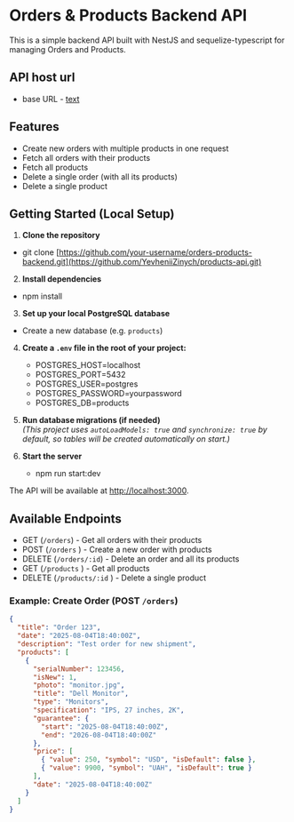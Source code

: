 # Orders & Products Backend API

This is a simple backend API built with NestJS and sequelize-typescript for managing Orders and Products.

## API host url

- base URL - [text](https://products-api-1kn6.onrender.com)

## Features

- Create new orders with multiple products in one request
- Fetch all orders with their products
- Fetch all products
- Delete a single order (with all its products)
- Delete a single product

## Getting Started (Local Setup)

1. **Clone the repository**

- git clone [https://github.com/your-username/orders-products-backend.git](https://github.com/YevheniiZinych/products-api.git)

2. **Install dependencies**

- npm install

3.  **Set up your local PostgreSQL database**

- Create a new database (e.g. `products`)

4. **Create a `.env` file in the root of your project:**
   - POSTGRES_HOST=localhost
   - POSTGRES_PORT=5432
   - POSTGRES_USER=postgres
   - POSTGRES_PASSWORD=yourpassword
   - POSTGRES_DB=products

5. **Run database migrations (if needed)**  
   _(This project uses `autoLoadModels: true` and `synchronize: true` by default, so tables will be created automatically on start.)_

6. **Start the server**
   - npm run start:dev

The API will be available at [http://localhost:3000](http://localhost:3000).

## Available Endpoints

- GET (`/orders`) - Get all orders with their products
- POST (`/orders` ) - Create a new order with products
- DELETE (`/orders/:id`) - Delete an order and all its products
- GET (`/products` ) - Get all products
- DELETE (`/products/:id` ) - Delete a single product

### Example: Create Order (POST `/orders`)

```json
{
  "title": "Order 123",
  "date": "2025-08-04T18:40:00Z",
  "description": "Test order for new shipment",
  "products": [
    {
      "serialNumber": 123456,
      "isNew": 1,
      "photo": "monitor.jpg",
      "title": "Dell Monitor",
      "type": "Monitors",
      "specification": "IPS, 27 inches, 2K",
      "guarantee": {
        "start": "2025-08-04T18:40:00Z",
        "end": "2026-08-04T18:40:00Z"
      },
      "price": [
        { "value": 250, "symbol": "USD", "isDefault": false },
        { "value": 9900, "symbol": "UAH", "isDefault": true }
      ],
      "date": "2025-08-04T18:40:00Z"
    }
  ]
}
```
